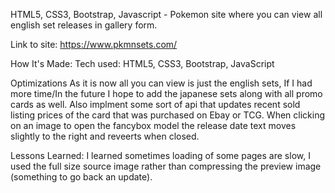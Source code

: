 
HTML5, CSS3, Bootstrap, Javascript - Pokemon site where you can view all english set releases in gallery form.

Link to site: https://www.pkmnsets.com/

How It's Made:
Tech used: HTML5, CSS3, Bootstrap, JavaScript

Optimizations
As it is now all you can view is just the english sets, If I had more time/In the future I hope to add the japanese sets along with all promo cards as well. Also implment some sort of api that updates recent sold listing prices of the card that was purchased on Ebay or TCG. When clicking on an image to open the fancybox model the release date text moves slightly to the right and reveerts when closed.

Lessons Learned:
I learned sometimes loading of some pages are slow, I used the full size source image rather than compressing the preview image (something to go back an update).